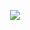 <p align="center">
<img src="https://raw.githubusercontent.com/desamovil-website/master/assets/img/home.png" > 
</p>